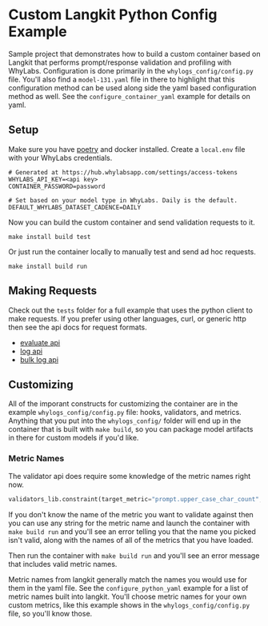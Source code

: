 # Custom Langkit Python Config Example

Sample project that demonstrates how to build a custom container based on Langkit that performs prompt/response validation and profiling
with WhyLabs. Configuration is done primarily in the `whylogs_config/config.py` file. You'll also find a `model-131.yaml` file in there to
highlight that this configuration method can be used along side the yaml based configuration method as well. See the
`configure_container_yaml` example for details on yaml.

## Setup

Make sure you have [poetry](https://python-poetry.org/) and docker installed. Create a `local.env` file with your WhyLabs credentials.

```
# Generated at https://hub.whylabsapp.com/settings/access-tokens
WHYLABS_API_KEY=<api key>
CONTAINER_PASSWORD=password

# Set based on your model type in WhyLabs. Daily is the default.
DEFAULT_WHYLABS_DATASET_CADENCE=DAILY
```

Now you can build the custom container and send validation requests to it.

```
make install build test
```

Or just run the container locally to manually test and send ad hoc requests.

```
make install build run
```

## Making Requests

Check out the `tests` folder for a full example that uses the python client to make requests. If you prefer using other languages, curl, or
generic http then see the api docs for request formats.

- [evaluate api](https://whylabs.github.io/whylogs-container-python-docs/whylogs-container-python.html#operation/evaluate)
- [log api](https://whylabs.github.io/whylogs-container-python-docs/whylogs-container-python.html#operation/log_llm)
- [bulk log api](https://whylabs.github.io/whylogs-container-python-docs/whylogs-container-python.html#operation/log)


## Customizing

All of the imporant constructs for customizing the container are in the example `whylogs_config/config.py` file: hooks, validators, and
metrics. Anything that you put into the `whylogs_config/` folder will end up in the container that is built with `make build`, so you can
package model artifacts in there for custom models if you'd like.

### Metric Names

The validator api does require some knowledge of the metric names right now.


```python
validators_lib.constraint(target_metric="prompt.upper_case_char_count", lower_threshold=1),
```

If you don't know the name of the metric you want to validate against then you can use any string for the metric name and launch the
container with `make build run` and you'll see an error telling you that the name you picked isn't valid, along with the names of all of the
metrics that you have loaded.

Then run the container with `make build run` and you'll see an error message that includes valid metric names.

Metric names from langkit generally match the names you would use for them in the yaml file. See the `configure_python_yaml` example for a
list of metric names built into langkit. You'll choose metric names for your own custom metrics, like this example shows in the
`whylogs_config/config.py` file, so you'll know those.

